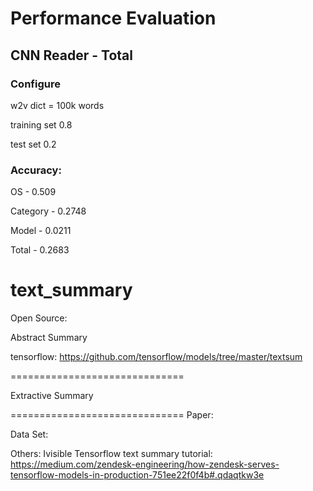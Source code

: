 # Performance Evaluation
## CNN Reader - Total

### Configure

w2v dict = 100k words

training set 0.8

test set 0.2

### Accuracy:

OS - 0.509

Category - 0.2748 

Model - 0.0211

Total - 0.2683

# text_summary


Open Source:

Abstract Summary

tensorflow: https://github.com/tensorflow/models/tree/master/textsum

==============================

Extractive Summary



==============================
Paper: 




Data Set:



Others:
Ivisible
Tensorflow text summary tutorial:
https://medium.com/zendesk-engineering/how-zendesk-serves-tensorflow-models-in-production-751ee22f0f4b#.qdaqtkw3e
